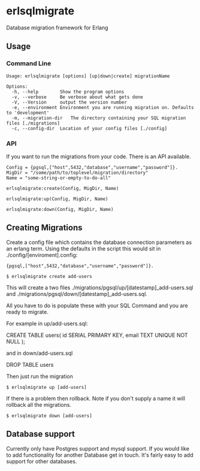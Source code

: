 erlsqlmigrate
=============

Database migration framework for Erlang

## Usage

### Command Line

```
Usage: erlsqlmigrate [options] [up|down|create] migrationName

Options:
  -h, --help		Show the program options
  -v, --verbose		Be verbose about what gets done
  -V, --Version		output the version number
  -e, --environment	Environment you are running migration on. Defaults to 'development'
  -m, --migration-dir	The directory containing your SQL migration files [./migrations]
  -c, --config-dir	Location of your config files [./config]

```

### API

If you want to run the migrations from your code. There is an API available.

```
Config = {pgsql,["host",5432,"database","username","password"]}.
MigDir = "/some/path/to/toplevel/migration/directory"
Name = "some-string-or-empty-to-do-all"

erlsqlmigrate:create(Config, MigDir, Name)

erlsqlmigrate:up(Config, MigDir, Name)

erlsqlmigrate:down(Config, MigDir, Name)

```

## Creating Migrations

Create a config file which contains the database connection parameters as an erlang term. Using the defaults in the script this would 
sit in ./config/[enviroment].config:

```
{pgsql,["host",5432,"database","username","password"]}.
```

    $ erlsqlmigrate create add-users

This will create a two files ./migrations/pgsql/up/[datestamp]_add-users.sql and ./migrations/pgsql/down/[datestamp]_add-users.sql.

All you have to do is populate these with your SQL Command and you are ready to migrate.

For example in up/add-users.sql:

CREATE TABLE users( id SERIAL PRIMARY KEY, email TEXT UNIQUE NOT NULL );

and in down/add-users.sql

DROP TABLE users

Then just run the migration

    $ erlsqlmigrate up [add-users]

If there is a problem then rollback. Note if you don't supply a name it will rollback all the migrations.

    $ erlsqlmigrate down [add-users]

## Database support

Currently only have Postgres support and mysql support.
If you would like to add functionality for another Database get in touch. 
It's fairly easy to add support for other databases.

